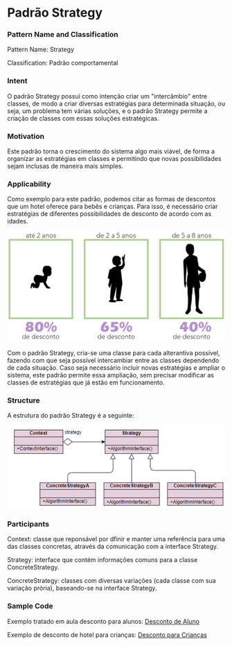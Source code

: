 # Padrão Strategy

### Pattern Name and Classification

Pattern Name: Strategy

Classification: Padrão comportamental

### Intent

O padrão Strategy possui como intenção criar um "intercâmbio" entre classes, de modo a criar diversas estratégias para determinada situação, ou seja, um problema tem várias soluções, e o padrão Strategy permite a criação de classes com essas soluções estratégicas. 

### Motivation

Este padrão torna o crescimento do sistema algo mais viável, de forma a organizar as estratégias em classes e permitindo que novas possibilidades sejam inclusas de maneira mais simples.

### Applicability

Como exemplo para este padrão, podemos citar as formas de descontos que um hotel oferece para bebês e crianças. Para isso, é necessário criar estratégias de diferentes possibilidades de desconto de acordo com as idades. 

![imagem](https://github.com/10Daniele/Padroes_Projeto/blob/master/Strategy/imagem.jpg)

Com o padrão Strategy, cria-se uma classe para cada alterantiva possível, fazendo com que seja possível intercambiar entre as classes dependendo de cada situação. Caso seja necessário incluir novas estratégias e ampliar o sistema, este padrão permite essa ampliação, sem precisar modificar as classes de estratégias que já estão em funcionamento. 


### Structure

A estrutura do padrão Strategy é a seguinte:

![imagem](https://github.com/10Daniele/Padroes_Projeto/blob/master/Strategy/Structure.png)

### Participants

Context: classe que reponsável por dfinir e manter uma referência para uma das classes concretas, através da comunicação com a interface Strategy.

Strategy: interface que contém informações comuns para a classe ConcreteStrategy.

ConcreteStrategy: classes com diversas variações (cada classe com sua variação prória), baseando-se na interface Strategy.

### Sample Code

Exemplo tratado em aula desconto para alunos: [Desconto de Aluno](https://github.com/10Daniele/Padroes_Projeto/tree/master/Strategy/Exemplo_Desconto_Aluno)

Exemplo de desconto de hotel para crianças: [Desconto para Crianças](https://github.com/10Daniele/Padroes_Projeto/tree/master/Strategy/Exemplo_Desconto_Hotel)

